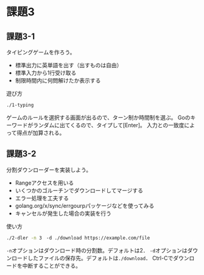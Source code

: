 # 課題3

## 課題3-1

タイピングゲームを作ろう。

* 標準出力に英単語を出す（出すものは自由）
* 標準入力から1行受け取る
* 制限時間内に何問解けたか表示する

遊び方

```sh
./1-typing
```

ゲームのルールを選択する画面が出るので、ターン制か時間制を選ぶ。
Goのキーワードがランダムに出てくるので、タイプして[Enter]。
入力との一致度によって得点が加算される。

## 課題3-2

分割ダウンローダーを実装しよう。

* Rangeアクセスを用いる
* いくつかのゴルーチンでダウンロードしてマージする
* エラー処理を工夫する
 * golang.org/x/sync/errgourpパッケージなどを使ってみる
* キャンセルが発生した場合の実装を行う

使い方
```sh
./2-dler -n 3　-d ./download https://example.com/file
```

`-n`オプションはダウンロード時の分割数。デフォルトは2．
`-d`オプションはダウンロードしたファイルの保存先。デフォルトは`./download`．
Ctrl-Cでダウンロードを中断することができる。
